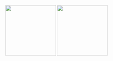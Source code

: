 <a href="https://github.com/anuraghazra/github-readme-stats">
  <img align="left" height="160px" src="https://github-readme-stats.vercel.app/api?username=salan70&count_private=true&show_icons=true&theme=algolia" />
</a>
<a href="https://github.com/anuraghazra/github-readme-stats">
  <img align="left" height="160px" src="https://github-readme-stats.vercel.app/api/top-langs/?username=salan70&layout=compact&theme=algolia" />
</a>
